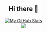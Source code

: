 <!-- ### Hi there 👋 -->
 
<h2 align="center"> Hi there 👋 </h2>

<p align="center">
	<a href="#"><img src="https://github-readme-stats.vercel.app/api?username=ak811&theme=github_dark&show_icons=true&count_private=true&hide=stars" alt="My GitHub Stats"/></a>  
  	<br/>
	<!-- <a href="#"><img src="https://github-readme-streak-stats.herokuapp.com?user=ak811&theme=github-dark-blue"/></a>
	<br/> -->
  	<a href="#"><img src="https://github-readme-stats.vercel.app/api/top-langs/?username=ak811&theme=github_dark&layout=compact&card_width=445&alt="Most Used Languages"/></a>
</p>

<!--
- 🔭 I’m currently working on ...
- 🌱 I’m currently learning ...
- 👯 I’m looking to collaborate on ...
- 🤔 I’m looking for help with ...
- 💬 Ask me about ...
- 📫 How to reach me: ...
- 😄 Pronouns: ...
- ⚡ Fun fact: ...
-->
